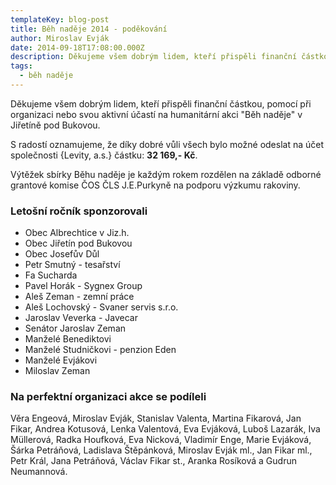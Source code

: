 ```yaml
---
templateKey: blog-post
title: Běh naděje 2014 - poděkování
author: Miroslav Evják
date: 2014-09-18T17:08:00.000Z
description: Děkujeme všem dobrým lidem, kteří přispěli finanční částkou, pomocí při organizaci nebo svou aktivní účastí na humanitární akci "Běh naděje" v Jiřetíně pod Bukovou.
tags:
  - běh naděje
---
```


Děkujeme všem dobrým lidem, kteří přispěli finanční částkou, pomocí při organizaci nebo svou aktivní účastí na humanitární akci "Běh naděje" v Jiřetíně pod Bukovou.

S radostí oznamujeme, že díky dobré vůli všech bylo možné odeslat na účet společnosti {Levity, a.s.} částku: __32&nbsp;169,- Kč__.

Výtěžek sbírky Běhu naděje je každým rokem rozdělen na základě odborné grantové komise ČOS ČLS J.E.Purkyně na podporu výzkumu rakoviny.

### Letošní ročník sponzorovali

- Obec Albrechtice v Jiz.h.
- Obec Jiřetín pod Bukovou
- Obec Josefův Důl
- Petr Smutný - tesařství
- Fa Sucharda
- Pavel Horák - Sygnex Group
- Aleš Zeman - zemní práce
- Aleš Lochovský - Svaner servis s.r.o.
- Jaroslav Veverka - Javecar
- Senátor Jaroslav Zeman
- Manželé Benediktovi
- Manželé Studničkovi - penzion Eden
- Manželé Evjákovi
- Miloslav Zeman

### Na perfektní organizaci akce se podíleli

Věra Engeová, Miroslav Evják, Stanislav Valenta, Martina Fikarová, Jan Fikar, Andrea Kotusová, Lenka Valentová, Eva Evjáková, Luboš Lazarák, Iva Müllerová, Radka Houfková, Eva Nicková, Vladimír Enge, Marie Evjáková, Šárka Petráňová, Ladislava Štěpánková, Miroslav Evják ml., Jan Fikar ml., Petr Král, Jana Petráňová, Václav Fikar st., Aranka Rosíková a Gudrun Neumannová.